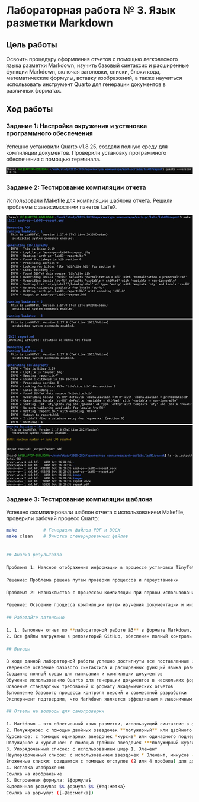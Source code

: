 # Лабораторная работа № 3. Язык разметки Markdown

## Цель работы

Освоить процедуру оформления отчетов с помощью легковесного языка разметки Markdown, изучить базовый синтаксис и расширенные функции Markdown, включая заголовки, списки, блоки кода, математические формулы, вставку изображений, а также научиться использовать инструмент Quarto для генерации документов в различных форматах.

## Ход работы

### Задание 1: Настройка окружения и установка программного обеспечения
Успешно установили Quarto v1.8.25, создали полную среду для компиляции документов. Проверили установку программного обеспечения с помощью терминала.

![Проверка версии Quarto](images/task1_quarto_version.png)

### Задание 2: Тестирование компиляции отчета
Использовали Makefile для компиляции шаблона отчета. Решили проблемы с зависимостями пакетов LaTeX.

![Процесс компиляции](images/task2_make_process.png)
![Процесс компиляции](images/task2_make_process2.png)
![Список сгенерированных файлов](images/task3_file_list.png)

### Задание 3: Тестирование компиляции шаблона
Успешно скомпилировали шаблон отчета с использованием Makefile, проверили рабочий процесс Quarto:
```bash
make          # Генерация файлов PDF и DOCX
make clean    # Очистка сгенерированных файлов


## Анализ результатов

Проблема 1: Неясное отображение информации в процессе установки TinyTeX

Решение: Проблема решена путем проверки процессов и переустановки

Проблема 2: Незнакомство с процессом компиляции при первом использовании Quarto

Решение: Освоение процесса компиляции путем изучения документации и многократной практики

## Работайте автономно

1. 1. Выполнен отчет по **лабораторной работе №3** в формате Markdown, включая три формата: PDF, DOCX и MD
2. Все файлы загружены в репозиторий GitHub, обеспечен полный контроль версий

## Выводы

В ходе данной лабораторной работы успешно достигнуты все поставленные цели:
Уверенное освоение базового синтаксиса и расширенных функций языка разметки Markdown
Создание полной среды для написания и компиляции документов
Обучение использованию Quarto для генерации документов в нескольких форматах
Освоение стандартных требований к формату академических отчетов
Выполнение базового процесса контроля версий и совместной разработки
Эксперимент подтвердил, что Markdown является эффективным и лаконичным инструментом для написания документов, особенно подходящим для технической документации и академических отчетов.

## Ответы на вопросы для самопроверки

1. Markdown — это облегченный язык разметки, использующий синтаксис в формате простого текста, который может быть преобразован в структурированные HTML-документы. Он прост для чтения и записи, подходит для написания документации, отчетов и веб-контента.
2. Полужирное: с помощью двойных звездочек **полужирный** или двойного подчеркивания __полужирный__
Курсивное: с помощью одинарных звездочек *курсив* или одинарного подчеркивания _курсив_
Полужирное и курсивное: с помощью тройных звездочек ***полужирный курсив***
3. Упорядоченный список: с использованием цифр 1. Элемент
Неупорядоченный список: с использованием звездочек * Элемент, минусов - Элемент или плюсов + Элемент
Вложенные списки: создаются с помощью отступов (2 или 4 пробела) для дочерних элементов
4. Вставка изображения
Ссылка на изображение
5. Встроенная формула: $формула$
Выделенная формула: $$ формула $$ {#eq:метка}
Ссылка на формулу: ([-@eq:метка])


